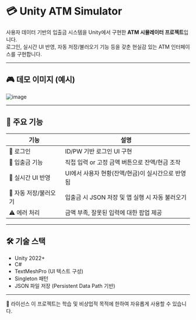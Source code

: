 # 💳 Unity ATM Simulator

사용자 데이터 기반의 입출금 시스템을 Unity에서 구현한 **ATM 시뮬레이터 프로젝트**입니다.  
로그인, 실시간 UI 반영, 자동 저장/불러오기 기능 등을 갖춘 현실감 있는 ATM 인터페이스를 구현합니다.

---

## 🎮 데모 이미지 (예시)
![image](https://github.com/user-attachments/assets/18411044-3e98-4e02-ab07-81ac9df1df56)


---

## 🚀 주요 기능

| 기능 | 설명 |
|------|------|
| 🔐 로그인 | ID/PW 기반 로그인 UI 구현 |
| 💸 입출금 기능 | 직접 입력 or 고정 금액 버튼으로 잔액/현금 조작 |
| 🔄 실시간 UI 반영 | UI에서 사용자 현황(잔액/현금)이 실시간으로 반영됨 |
| 💾 자동 저장/불러오기 | 입출금 시 JSON 저장 및 앱 실행 시 자동 불러오기 |
| ⚠️ 에러 처리 | 금액 부족, 잘못된 입력에 대한 팝업 제공 |

---

## 🛠 기술 스택

- Unity 2022+
- C#
- TextMeshPro (UI 텍스트 구성)
- Singleton 패턴
- JSON 파일 저장 (Persistent Data Path 기반)

---

📄 라이선스
이 프로젝트는 학습 및 비상업적 목적에 한하여 자유롭게 사용할 수 있습니다.
